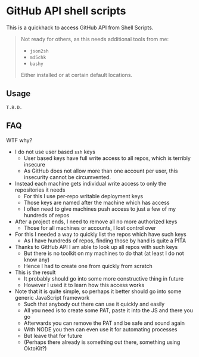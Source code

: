 # GitHub API shell scripts

This is a quickhack to access GitHub API from Shell Scripts.

> Not ready for others, as this needs additional tools from me:
>
> - `json2sh`
> - `md5chk`
> - `bashy`
>
> Either installed or at certain default locations.


## Usage

	T.B.D.

## FAQ

WTF why?

- I do not use user based `ssh` keys
  - User based keys have full write access to all repos, which is terribly insecure
  - As GitHub does not allow more than one account per user, this insecurity cannot be circumvented.
- Instead each machine gets individual write access to only the repositories it needs
  - For this I use per-repo writable deployment keys
  - Those keys are named after the machine which has access
  - I often need to give machines push access to just a few of my hundreds of repos
- After a project ends, I need to remove all no more authorized keys
  - Those for all machines or accounts, I lost control over
- For this I needed a way to quickly list the repos which have such keys
  - As I have hundreds of repos, finding those by hand is quite a PITA
- Thanks to GitHub API I am able to look up all repos with such keys
  - But there is no toolkit on my machines to do that (at least I do not know any)
  - Hence I had to create one from quickly from scratch
- This is the result
  - It probably should go into some more constructive thing in future
  - However I used it to learn how this access works
- Note that it is quite simple, so perhaps it better should go into some generic JavaScript framework
  - Such that anybody out there can use it quickly and easily
  - All you need is to create some PAT, paste it into the JS and there you go
  - Afterwards you can remove the PAT and be safe and sound again
  - With NODE you then can even use it for automating processes
  - But leave that for future
  - (Perhaps there already is something out there, something using OktoKit?)

